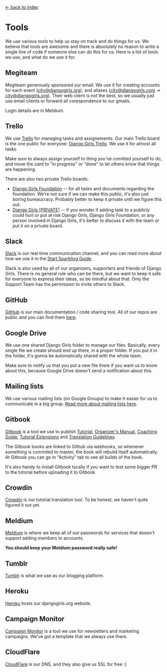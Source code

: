 [<- back to index](../README.md)

# Tools

We use various tools to help us stay on track and do things for us. We believe that tools are awesome and there is absolutely no reason to write a single line of code if someone else can do this for us. Here is a list of tools we use, and what do we use it for.

## Megiteam

Megiteam generously sponsored our email. We use it for creating accounts for each event (city@djangogirls.org), and aliases (city@djangogirls.com -> city@djangogirls.org). Their web client is not the best, so we usually just use email clients or forward all corespondence to our gmails. 

Login details are in Meldium.

## Trello

We use [Trello](http://trello.com/) for managing tasks and assignements. Our main Trello board is the one public for everyone: [Django Girls Trello](https://trello.com/b/q7p6jcfg/django-girls). We use it for almost all tasks. 

Make sure to always assign yourself to thing you've comitted yourself to do, and move the card to "in progress" or "done" to let others know that things are happening. 

There are also two private Trello boards:
- [Django Girls Foundation](https://trello.com/b/BEIUCkCZ/django-girls-foundation) -- for all tasks and documents regarding the foundation. We're not sure if we can make this public, it's also just boring bureaucracy. Probably better to keep it private until we figure this out. 
- [Django Girls [PRIVATE]](https://trello.com/b/MhTXkuii/django-girls-private) -- if you wonder if adding task to a publicly could hurt or put at risk Django Girls, Django Girls Foundation, or any person involved in Django Girls, it's better to discuss it with the team or put it on a private board. 

## Slack

[Slack](http://slack.com/) is our real time communication channel, and you can read more about how we use it in the [Start Sparkling Guide](sparkling.md).

Slack is also used by all of our organizers, supporters and friends of Django Girls. There is no general rule who can be there, but we want to keep it safe for everyone to express their ideas, so be mindful about that. Only the Support Team has the permission to invite others to Slack.

## GitHub

[GitHub](http://github.com/) is our main documentation / code sharing tool. All of our repos are public and you can find them [here](https://github.com/DjangoGirls).

## Google Drive

We use one shared Django Girls folder to manage our files. Basically, every single file we create should end up there, in a proper folder. If you put it in the folder, it's gonna be automatically shared with the whole team. 

Make sure to notify us that you put a new file there if you want us to know about this, because Google Drive doesn't send a notification about this.

## Mailing lists

We use various mailing lists (on Google Groups) to make it easier for us to communicate in a big group. [Read more about mailing lists here](mailing-lists.md).

## Gitbook

[Gitbook](http://gitbook.io/) is a tool we use to publish [Tutorial](http://tutorial.djangogirls.org/), [Organizer's Manual](http://organize.djangogirls.org), [Coaching Guide](http://coach.djangogirls.org), [Tutorial Extensions](https://www.gitbook.com/book/djangogirls/django-girls-tutorial-extensions/details) and [Translation Guidelines](http://translate.djangogirls.org).

The Gitbook books are linked to Github via webhooks, so whenever something is commited to master, the book will rebuild itself automatically. At Gitbook you can go in "Activity" tab to see all builds of the book.

It's also handy to install Gitbook locally if you want to test some bigger PR to the tutorial before uploading it to Gitbook.

## Crowdin

[Crowdin](http://crowdin.com/) is our tutorial translation tool. To be honest, we haven't quite figured it out yet. 

## Meldium

[Meldium](http://meldium.com/) is where we keep all of our passwords for services that doesn't support adding members to accounts. 

**You should keep your Meldium password really safe!**

## Tumblr

[Tumblr](http://tumblr.com/) is what we use as our blogging platform. 

## Heroku

[Heroku](http://heroku.com/) hosts our djangogirls.org website.

## Campaign Monitor

[Campaign Monitor](http://djangogirls.createsend.com/) is a tool we use for newsletters and marketing campaigns. We've got a template that we always use there.

## CloudFlare

[CloudFlare](http://cloudflare.com/) is our DNS, and they also give us SSL for free :) 